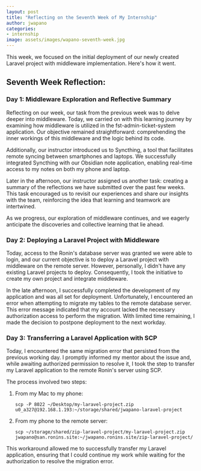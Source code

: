 ```yaml
---
layout: post
title: "Reflecting on the Seventh Week of My Internship"
author: jwapano
categories: 
- internship
image: assets/images/wapano-seventh-week.jpg
---
```

This week, we focused on the initial deployment of our newly created Laravel project with middleware implementation. Here's how it went.

## Seventh Week Reflection:

### Day 1: Middleware Exploration and Reflective Summary
 
Reflecting on our week, our task from the previous week was to delve deeper into middleware. Today, we carried on with this learning journey by examining how middleware is utilized in the fst-admin-ticket-system application. Our objective remained straightforward: comprehending the inner workings of this middleware and the logic behind its code.

Additionally, our instructor introduced us to Syncthing, a tool that facilitates remote syncing between smartphones and laptops. We successfully integrated Syncthing with our Obsidian note application, enabling real-time access to my notes on both my phone and laptop.

Later in the afternoon, our instructor assigned us another task: creating a summary of the reflections we have submitted over the past few weeks. This task encouraged us to revisit our experiences and share our insights with the team, reinforcing the idea that learning and teamwork are intertwined.

As we progress, our exploration of middleware continues, and we eagerly anticipate the discoveries and collective learning that lie ahead.

### Day 2: Deploying a Laravel Project with Middleware

Today, access to the Ronin's database server was granted we were able to login, and our current objective is to deploy a Laravel project with middleware on the remote server. However, personally, I didn't have any existing Laravel projects to deploy. Consequently, I took the initiative to create my own project and integrate middleware.

In the late afternoon, I successfully completed the development of my application and was all set for deployment. Unfortunately, I encountered an error when attempting to migrate my tables to the remote database server. This error message indicated that my account lacked the necessary authorization access to perform the migration. With limited time remaining, I made the decision to postpone deployment to the next workday.

### Day 3: Transferring a Laravel Application with SCP

Today, I encountered the same migration error that persisted from the previous working day. I promptly informed my mentor about the issue and, while awaiting authorized permission to resolve it, I took the step to transfer my Laravel application to the remote Ronin's server using SCP.

The process involved two steps:

1. From my Mac to my phone:
   
   `scp -P 8022 ~/Desktop/my-laravel-project.zip u0_a327@192.168.1.193:~/storage/shared/jwapano-laravel-project`

2. From my phone to the remote server:
   
   `scp ~/storage/shared/zip-laravel-project/my-laravel-project.zip jwapano@san.ronins.site:~/jwapano.ronins.site/zip-laravel-project/`

This workaround allowed me to successfully transfer my Laravel application, ensuring that I could continue my work while waiting for the authorization to resolve the migration error.